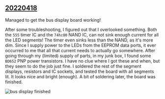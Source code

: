## [20220418](20220418.md)
Managed to get the bus display board working!

After some troubleshooting, I figured out that I overlooked something.
Both the `555` timer IC and the `74hc00` NAND IC, can not sink enough current for all the LED segments!
The timer even sinks less than the NAND, as it's more dim.
Since I supply power to the LEDs from the EEPROM data ports,
it ever occurred to me that all that current needs to actually go somewhere.
After going through my (limited) supply of parts, in my junk box, I found some `BD652` PNP power transistors.
I have no clue where I got these and when, but they seem to do the job just fine.
I soldered the rest of the segment displays, resistors and IC sockets,
and tested the board with all segments lit. It looks nice and bright (enough).
A bit of soldering later, the board was finished.

![bus display finished](bus-display-2.jpg)


